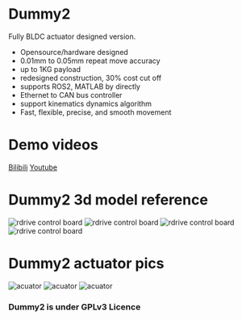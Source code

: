 # Dummy2
Fully BLDC actuator designed version.
- Opensource/hardware designed
- 0.01mm to 0.05mm repeat move accuracy
- up to 1KG payload
- redesigned construction, 30% cost cut off
- supports ROS2, MATLAB by directly
- Ethernet to CAN bus controller
- support kinematics dynamics algorithm
- Fast, flexible, precise, and smooth movement

# Demo videos
[Bilibili](https://www.bilibili.com/video/BV1RxxCeNEB7/?vd_source=07b586148810bad00b3ab53a6553d1f6 "Bilibili")
[Youtube](https://www.youtube.com/watch?v=Be1mDdd-nSQ&list=PLJvlHd12-1E3lkpyvGwo4mmwcOjpFAGYt&index=9 "Youtube")

# Dummy2 3d model reference
![rdrive control board](images/dummy2.jpg)
![rdrive control board](images/dummy2_standup.jpg)
![rdrive control board](images/dummy2-3d.png)
![rdrive control board](images/dummy2-3d2.png)

# Dummy2 actuator pics
![acuator](images/acuator-with-reducer.jpg )
![acuator](images/acuator-bear.jpg)
![acuator](images/acuator-driver-board.jpg)

### Dummy2 is under GPLv3 Licence
